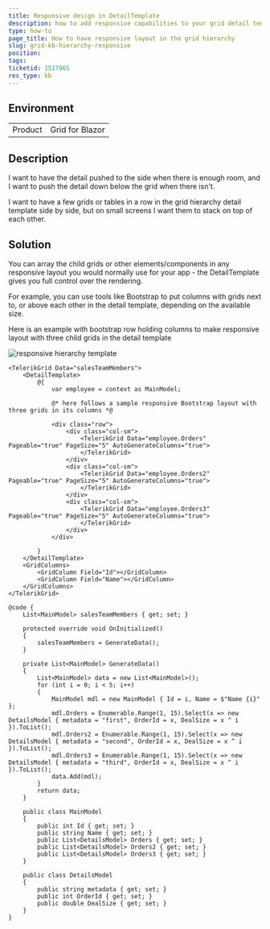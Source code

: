 ```yaml
---
title: Responsive design in DetailTemplate
description: how to add responsive capabilities to your grid detail template hierarchy
type: how-to
page_title: How to have responsive layout in the grid hierarchy
slug: grid-kb-hierarchy-responsive
position: 
tags: 
ticketid: 1517065
res_type: kb
---
```


## Environment
<table>
	<tbody>
		<tr>
			<td>Product</td>
			<td>Grid for Blazor</td>
		</tr>
	</tbody>
</table>


## Description
I want to have the detail pushed to the side when there is enough room, and I want to push the detail down below the grid when there isn't.

I want to have a few grids or tables in a row in the grid hierarchy detail template side by side, but on small screens I want them to stack on top of each other.

## Solution
You can array the child grids or other elements/components in any responsive layout you would normally use for your app - the DetailTemplate gives you full control over the rendering.

For example, you can use tools like Bootstrap to put columns with grids next to, or above each other in the detail template, depending on the available size.

Here is an example with bootstrap row holding columns to make responsive layout with three child grids in the detail template

![responsive hierarchy template](images/grid-responsive-detail-template.gif)

````RAZOR
<TelerikGrid Data="salesTeamMembers">
    <DetailTemplate>
        @{
            var employee = context as MainModel;
            
            @* here follows a sample responsive Bootstrap layout with three grids in its columns *@

            <div class="row">
                <div class="col-sm">
                    <TelerikGrid Data="employee.Orders" Pageable="true" PageSize="5" AutoGenerateColumns="true">
                    </TelerikGrid>
                </div>
                <div class="col-sm">
                    <TelerikGrid Data="employee.Orders2" Pageable="true" PageSize="5" AutoGenerateColumns="true">
                    </TelerikGrid>
                </div>
                <div class="col-sm">
                    <TelerikGrid Data="employee.Orders3" Pageable="true" PageSize="5" AutoGenerateColumns="true">
                    </TelerikGrid>
                </div>
            </div>

        }
    </DetailTemplate>
    <GridColumns>
        <GridColumn Field="Id"></GridColumn>
        <GridColumn Field="Name"></GridColumn>
    </GridColumns>
</TelerikGrid>

@code {
    List<MainModel> salesTeamMembers { get; set; }

    protected override void OnInitialized()
    {
        salesTeamMembers = GenerateData();
    }

    private List<MainModel> GenerateData()
    {
        List<MainModel> data = new List<MainModel>();
        for (int i = 0; i < 5; i++)
        {
            MainModel mdl = new MainModel { Id = i, Name = $"Name {i}" };
            mdl.Orders = Enumerable.Range(1, 15).Select(x => new DetailsModel { metadata = "first", OrderId = x, DealSize = x ^ i }).ToList();
            mdl.Orders2 = Enumerable.Range(1, 15).Select(x => new DetailsModel { metadata = "second", OrderId = x, DealSize = x ^ i }).ToList();
            mdl.Orders3 = Enumerable.Range(1, 15).Select(x => new DetailsModel { metadata = "third", OrderId = x, DealSize = x ^ i }).ToList();
            data.Add(mdl);
        }
        return data;
    }

    public class MainModel
    {
        public int Id { get; set; }
        public string Name { get; set; }
        public List<DetailsModel> Orders { get; set; }
        public List<DetailsModel> Orders2 { get; set; }
        public List<DetailsModel> Orders3 { get; set; }
    }

    public class DetailsModel
    {
        public string metadata { get; set; }
        public int OrderId { get; set; }
        public double DealSize { get; set; }
    }
}
````
